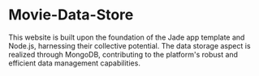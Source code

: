 # Movie-Data-Store

This website is built upon the foundation of the Jade app template and Node.js, harnessing their collective potential. The data storage aspect is realized through MongoDB, contributing to the platform's robust and efficient data management capabilities.
